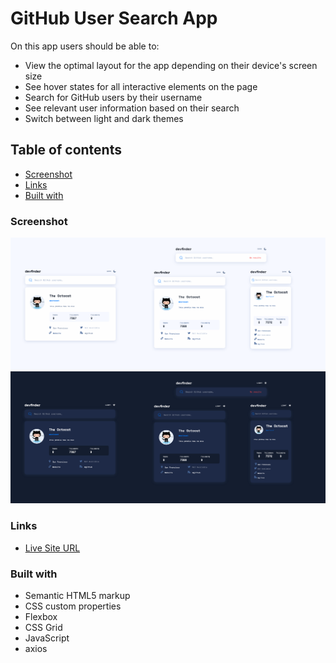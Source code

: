 # GitHub User Search App

On this app users should be able to:

- View the optimal layout for the app depending on their device's screen size
- See hover states for all interactive elements on the page
- Search for GitHub users by their username
- See relevant user information based on their search
- Switch between light and dark themes

## Table of contents

- [Screenshot](#screenshot)
- [Links](#links)
- [Built with](#built-with)

### Screenshot

![](img/light-mode-github-user-search-app.png)
![](img/dark-mode-github-user-search-app.png)

### Links

- [Live Site URL](https://rosalialey.github.io/github-user-search-app/)

### Built with

- Semantic HTML5 markup
- CSS custom properties
- Flexbox
- CSS Grid
- JavaScript
- axios
